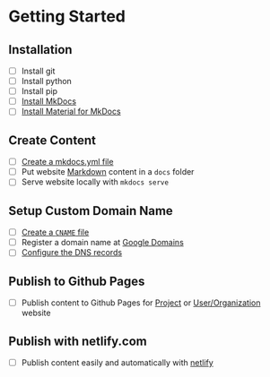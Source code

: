 # Getting Started

## Installation

- [ ] Install git
- [ ] Install python
- [ ] Install pip
- [ ] [Install MkDocs](https://squidfunk.github.io/mkdocs-material/getting-started/#installing-mkdocs )
- [ ] [Install Material for MkDocs](https://squidfunk.github.io/mkdocs-material/getting-started/#installing-material)

## Create Content
- [ ] [Create a mkdocs.yml file](https://squidfunk.github.io/mkdocs-material/getting-started/#full-example)
- [ ] Put website [Markdown](https://github.com/adam-p/markdown-here/wiki/Markdown-Cheatsheet) content in a `docs` folder 
- [ ] Serve website locally with `mkdocs serve`

## Setup Custom Domain Name
- [ ] [Create a `CNAME` file](/dns/#cname-file)
- [ ] Register a domain name at [Google Domains](https://domains.google/)
- [ ] [Configure the DNS records](/dns/#dns-configuration)

## Publish to Github Pages
- [ ] Publish content to Github Pages for [Project](/project) or [User/Organization](/organization) website

## Publish with netlify.com
- [ ] Publish content easily and automatically with [netlify](https://www.netlify.com)